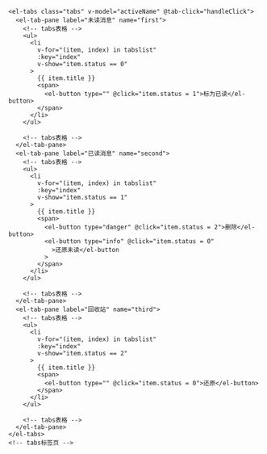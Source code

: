  <!-- tabs标签页 -->
    <el-tabs class="tabs" v-model="activeName" @tab-click="handleClick">
      <el-tab-pane label="未读消息" name="first">
        <!-- tabs表格 -->
        <ul>
          <li
            v-for="(item, index) in tabslist"
            :key="index"
            v-show="item.status == 0"
          >
            {{ item.title }}
            <span>
              <el-button type="" @click="item.status = 1">标为已读</el-button>
            </span>
          </li>
        </ul>

        <!-- tabs表格 -->
      </el-tab-pane>
      <el-tab-pane label="已读消息" name="second">
        <!-- tabs表格 -->
        <ul>
          <li
            v-for="(item, index) in tabslist"
            :key="index"
            v-show="item.status == 1"
          >
            {{ item.title }}
            <span>
              <el-button type="danger" @click="item.status = 2">删除</el-button>
              <el-button type="info" @click="item.status = 0"
                >还原未读</el-button
              >
            </span>
          </li>
        </ul>

        <!-- tabs表格 -->
      </el-tab-pane>
      <el-tab-pane label="回收站" name="third">
        <!-- tabs表格 -->
        <ul>
          <li
            v-for="(item, index) in tabslist"
            :key="index"
            v-show="item.status == 2"
          >
            {{ item.title }}
            <span>
              <el-button type="" @click="item.status = 0">还原</el-button>
            </span>
          </li>
        </ul>

        <!-- tabs表格 -->
      </el-tab-pane>
    </el-tabs>
    <!-- tabs标签页 -->